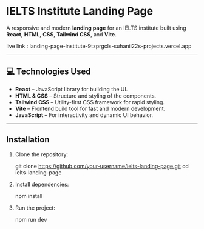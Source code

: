 # IELTS Institute Landing Page

A responsive and modern **landing page** for an IELTS institute built using **React**, **HTML**, **CSS**, **Tailwind CSS**, and **Vite**.

live link : landing-page-institute-9tzprgcls-suhanii22s-projects.vercel.app


---

## 💻 Technologies Used

- **React** – JavaScript library for building the UI.  
- **HTML & CSS** – Structure and styling of the components.  
- **Tailwind CSS** – Utility-first CSS framework for rapid styling.  
- **Vite** – Frontend build tool for fast and modern development.  
- **JavaScript** – For interactivity and dynamic UI behavior.

---

##  Installation

1. Clone the repository:

   git clone https://github.com/your-username/ielts-landing-page.git
   cd ielts-landing-page

2. Install dependencies:

   npm install

3. Run the project:

   npm run dev